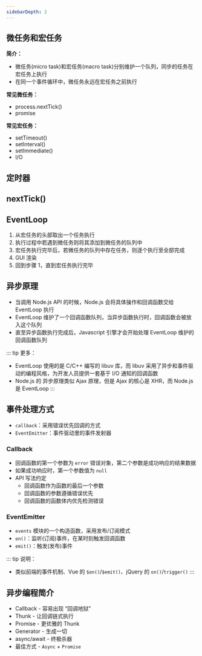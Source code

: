 ```yaml
---
sidebarDepth: 2
---
```


## 微任务和宏任务

**简介：**
+ 微任务(micro task)和宏任务(macro task)分别维护一个队列，同步的任务在宏任务上执行
+ 在同一个事件循环中，微任务永远在宏任务之前执行

**常见微任务：**
+ process.nextTick()
+ promise

**常见宏任务：**
+ setTimeout()
+ setInterval()
+ setImmediate()
+ I/O



## 定时器






## nextTick()






## EventLoop

1. 从宏任务的头部取出一个任务执行
2. 执行过程中若遇到微任务则将其添加到微任务的队列中
3. 宏任务执行完毕后，若微任务的队列中存在任务，则逐个执行至全部完成
4. GUI 渲染
5. 回到步骤 1，直到宏任务执行完毕



## 异步原理

+ 当调用 Node.js API 的时候，Node.js 会将具体操作和回调函数交给 EventLoop 执行
+ EventLoop 维护了一个回调函数队列，当异步函数执行时，回调函数会被放入这个队列
+ 直至异步函数执行完成后，Javascript 引擎才会开始处理 EventLoop 维护的回调函数队列

::: tip 更多：
+ EventLoop 使用的是 C/C++ 编写的 libuv 库，而 libuv 采用了异步和事件驱动的编程风格，为开发人员提供一套基于 I/O 通知的回调函数
+ Node.js 的 异步原理类似 Ajax 原理，但是 Ajax 的核心是 XHR，而 Node.js 是 EventLoop
:::



## 事件处理方式

+ `callback`：采用错误优先回调的方式
+ `EventEmitter`：事件驱动里的事件发射器


### Callback

+ 回调函数的第一个参数为 `error` 错误对象，第二个参数是成功响应的结果数据
+ 如果成功响应时，第一个参数值为 `null`
+ API 写法约定
  + 回调函数作为函数的最后一个参数
  + 回调函数的参数遵循错误优先
  + 回调函数的函数体内优先检测错误


### EventEmitter

+ `events` 模块的一个构造函数，采用发布/订阅模式
+ `on()`：监听(订阅)事件，在某时刻触发回调函数
+ `emit()`：触发(发布)事件


::: tip 说明：
+ 类似前端的事件机制、Vue 的 `$on()`/`$emit()`、jQuery 的 `on()`/`trigger()`
:::



## 异步编程简介

+ Callback - 容易出现 “回调地狱”
+ Thunk - 让回调链式执行
+ Promise - 更优雅的 Thunk
+ Generator - 生成一切
+ async/await - 终极杀器
+ 最佳方式 - `Async` + `Promise`